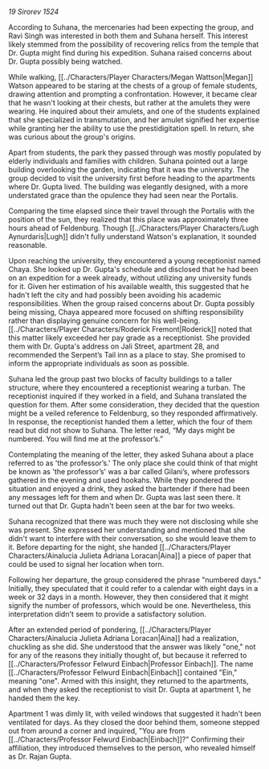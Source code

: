 _19 Sirorev 1524_

According to Suhana, the mercenaries had been expecting the group, and Ravi Singh was interested in both them and Suhana herself. This interest likely stemmed from the possibility of recovering relics from the temple that Dr. Gupta might find during his expedition. Suhana raised concerns about Dr. Gupta possibly being watched.

While walking, [[../Characters/Player Characters/Megan Wattson|Megan]] Watson appeared to be staring at the chests of a group of female students, drawing attention and prompting a confrontation. However, it became clear that he wasn't looking at their chests, but rather at the amulets they were wearing. He inquired about their amulets, and one of the students explained that she specialized in transmutation, and her amulet signified her expertise while granting her the ability to use the prestidigitation spell. In return, she was curious about the group's origins.

Apart from students, the park they passed through was mostly populated by elderly individuals and families with children. Suhana pointed out a large building overlooking the garden, indicating that it was the university. The group decided to visit the university first before heading to the apartments where Dr. Gupta lived. The building was elegantly designed, with a more understated grace than the opulence they had seen near the Portalis.

Comparing the time elapsed since their travel through the Portalis with the position of the sun, they realized that this place was approximately three hours ahead of Feldenburg. Though [[../Characters/Player Characters/Lugh Aynurdaris|Lugh]] didn't fully understand Watson's explanation, it sounded reasonable.

Upon reaching the university, they encountered a young receptionist named Chaya. She looked up Dr. Gupta's schedule and disclosed that he had been on an expedition for a week already, without utilizing any university funds for it. Given her estimation of his available wealth, this suggested that he hadn't left the city and had possibly been avoiding his academic responsibilities. When the group raised concerns about Dr. Gupta possibly being missing, Chaya appeared more focused on shifting responsibility rather than displaying genuine concern for his well-being. [[../Characters/Player Characters/Roderick Fremont|Roderick]] noted that this matter likely exceeded her pay grade as a receptionist. She provided them with Dr. Gupta's address on Jali Street, apartment 28, and recommended the Serpent’s Tail inn as a place to stay. She promised to inform the appropriate individuals as soon as possible.

Suhana led the group past two blocks of faculty buildings to a taller structure, where they encountered a receptionist wearing a turban. The receptionist inquired if they worked in a field, and Suhana translated the question for them. After some consideration, they decided that the question might be a veiled reference to Feldenburg, so they responded affirmatively. In response, the receptionist handed them a letter, which the four of them read but did not show to Suhana. The letter read, “My days might be numbered. You will find me at the professor’s.”

Contemplating the meaning of the letter, they asked Suhana about a place referred to as 'the professor’s.' The only place she could think of that might be known as 'the professor’s' was a bar called Gilani’s, where professors gathered in the evening and used hookahs. While they pondered the situation and enjoyed a drink, they asked the bartender if there had been any messages left for them and when Dr. Gupta was last seen there. It turned out that Dr. Gupta hadn't been seen at the bar for two weeks.

Suhana recognized that there was much they were not disclosing while she was present. She expressed her understanding and mentioned that she didn't want to interfere with their conversation, so she would leave them to it. Before departing for the night, she handed [[../Characters/Player Characters/Ainalucia Julieta Adriana Loracan|Aina]] a piece of paper that could be used to signal her location when torn.

Following her departure, the group considered the phrase "numbered days." Initially, they speculated that it could refer to a calendar with eight days in a week or 32 days in a month. However, they then considered that it might signify the number of professors, which would be one. Nevertheless, this interpretation didn't seem to provide a satisfactory solution.

After an extended period of pondering, [[../Characters/Player Characters/Ainalucia Julieta Adriana Loracan|Aina]] had a realization, chuckling as she did. She understood that the answer was likely "one," not for any of the reasons they initially thought of, but because it referred to [[../Characters/Professor Felwurd Einbach|Professor Einbach]]. The name [[../Characters/Professor Felwurd Einbach|Einbach]] contained "Ein," meaning "one". Armed with this insight, they returned to the apartments, and when they asked the receptionist to visit Dr. Gupta at apartment 1, he handed them the key.

Apartment 1 was dimly lit, with veiled windows that suggested it hadn't been ventilated for days. As they closed the door behind them, someone stepped out from around a corner and inquired, "You are from [[../Characters/Professor Felwurd Einbach|Einbach]]?" Confirming their affiliation, they introduced themselves to the person, who revealed himself as Dr. Rajan Gupta.